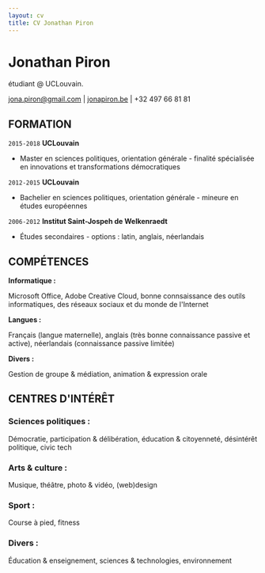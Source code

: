 ```yaml
---
layout: cv
title: CV Jonathan Piron
---
```

# Jonathan Piron
étudiant @ UCLouvain.

<div id="webaddress">
<a href="jona.piron@gmail.com">jona.piron@gmail.com</a>
| <a href="http://jonapiron.be">jonapiron.be</a> | +32 497 66 81 81
</div>

## FORMATION

`2015-2018`
__UCLouvain__

- Master en sciences politiques, orientation générale - finalité spécialisée en innovations et transformations démocratiques

`2012-2015`
__UCLouvain__

- Bachelier en sciences politiques, orientation générale - mineure en études européennes

`2006-2012`
__Institut Saint-Jospeh de Welkenraedt__

- Études secondaires - options : latin, anglais, néerlandais


## COMPÉTENCES 

__Informatique :__

Microsoft Office, Adobe Creative Cloud, bonne connsaissance des outils informatiques, des réseaux sociaux et du monde de l'Internet

__Langues :__

Français (langue maternelle), anglais (très bonne connaissance passive et active), néerlandais (connaissance passive limitée)

__Divers :__

Gestion de groupe & médiation, animation & expression orale


## CENTRES D'INTÉRÊT

### Sciences politiques : 

Démocratie, participation & délibération, éducation & citoyenneté, désintérêt politique, civic tech

### Arts & culture : 

Musique, théâtre, photo & vidéo, (web)design

### Sport : 

Course à pied, fitness

### Divers : 

Éducation & enseignement, sciences & technologies, environnement


<!-- ### Footer

Dernière mise à jour : 09/2018 -->


